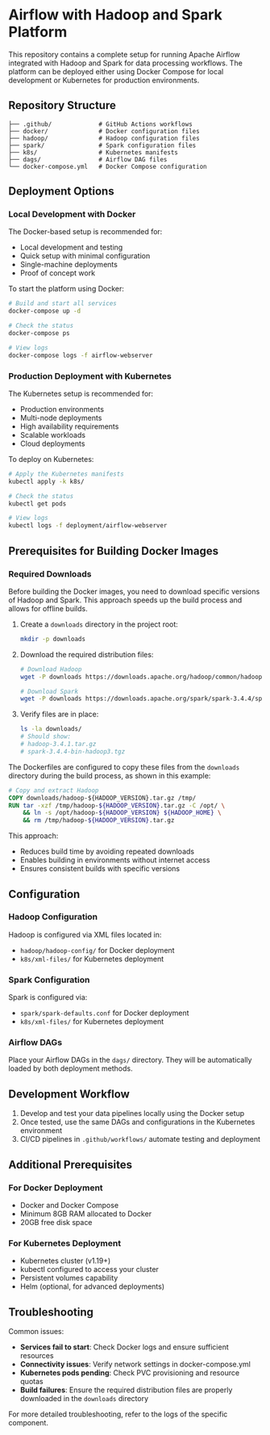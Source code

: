 # Airflow with Hadoop and Spark Platform

This repository contains a complete setup for running Apache Airflow integrated with Hadoop and Spark for data processing workflows. The platform can be deployed either using Docker Compose for local development or Kubernetes for production environments.

## Repository Structure

```
├── .github/             # GitHub Actions workflows
├── docker/              # Docker configuration files
├── hadoop/              # Hadoop configuration files
├── spark/               # Spark configuration files
├── k8s/                 # Kubernetes manifests
├── dags/                # Airflow DAG files
└── docker-compose.yml   # Docker Compose configuration
```

## Deployment Options

### Local Development with Docker

The Docker-based setup is recommended for:
- Local development and testing
- Quick setup with minimal configuration
- Single-machine deployments
- Proof of concept work

To start the platform using Docker:

```bash
# Build and start all services
docker-compose up -d

# Check the status
docker-compose ps

# View logs
docker-compose logs -f airflow-webserver
```

### Production Deployment with Kubernetes

The Kubernetes setup is recommended for:
- Production environments
- Multi-node deployments
- High availability requirements
- Scalable workloads
- Cloud deployments

To deploy on Kubernetes:

```bash
# Apply the Kubernetes manifests
kubectl apply -k k8s/

# Check the status
kubectl get pods

# View logs
kubectl logs -f deployment/airflow-webserver
```

## Prerequisites for Building Docker Images

### Required Downloads

Before building the Docker images, you need to download specific versions of Hadoop and Spark. This approach speeds up the build process and allows for offline builds.

1. Create a `downloads` directory in the project root:
   ```bash
   mkdir -p downloads
   ```

2. Download the required distribution files:
   ```bash
   # Download Hadoop
   wget -P downloads https://downloads.apache.org/hadoop/common/hadoop-3.4.1/hadoop-3.4.1.tar.gz
   
   # Download Spark
   wget -P downloads https://downloads.apache.org/spark/spark-3.4.4/spark-3.4.4-bin-hadoop3.tgz
   ```

3. Verify files are in place:
   ```bash
   ls -la downloads/
   # Should show:
   # hadoop-3.4.1.tar.gz
   # spark-3.4.4-bin-hadoop3.tgz
   ```

The Dockerfiles are configured to copy these files from the `downloads` directory during the build process, as shown in this example:

```dockerfile
# Copy and extract Hadoop
COPY downloads/hadoop-${HADOOP_VERSION}.tar.gz /tmp/
RUN tar -xzf /tmp/hadoop-${HADOOP_VERSION}.tar.gz -C /opt/ \
    && ln -s /opt/hadoop-${HADOOP_VERSION} ${HADOOP_HOME} \
    && rm /tmp/hadoop-${HADOOP_VERSION}.tar.gz
```

This approach:
- Reduces build time by avoiding repeated downloads
- Enables building in environments without internet access
- Ensures consistent builds with specific versions

## Configuration

### Hadoop Configuration

Hadoop is configured via XML files located in:
- `hadoop/hadoop-config/` for Docker deployment
- `k8s/xml-files/` for Kubernetes deployment

### Spark Configuration

Spark is configured via:
- `spark/spark-defaults.conf` for Docker deployment
- `k8s/xml-files/` for Kubernetes deployment

### Airflow DAGs

Place your Airflow DAGs in the `dags/` directory. They will be automatically loaded by both deployment methods.

## Development Workflow

1. Develop and test your data pipelines locally using the Docker setup
2. Once tested, use the same DAGs and configurations in the Kubernetes environment
3. CI/CD pipelines in `.github/workflows/` automate testing and deployment

## Additional Prerequisites

### For Docker Deployment
- Docker and Docker Compose
- Minimum 8GB RAM allocated to Docker
- 20GB free disk space

### For Kubernetes Deployment
- Kubernetes cluster (v1.19+)
- kubectl configured to access your cluster
- Persistent volumes capability
- Helm (optional, for advanced deployments)

## Troubleshooting

Common issues:
- **Services fail to start**: Check Docker logs and ensure sufficient resources
- **Connectivity issues**: Verify network settings in docker-compose.yml
- **Kubernetes pods pending**: Check PVC provisioning and resource quotas
- **Build failures**: Ensure the required distribution files are properly downloaded in the `downloads` directory

For more detailed troubleshooting, refer to the logs of the specific component.
